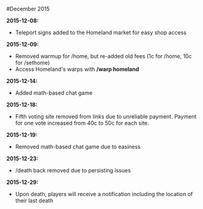 ---
---
#December 2015

**2015-12-08:**

* Teleport signs added to the Homeland market for easy shop access

**2015-12-09:**

* Removed warmup for /home, but re-added old fees (1c for /home, 10c for /sethome)
* Access Homeland's warps with <b>/warp homeland</b>

**2015-12-14:**

* Added math-based chat game

**2015-12-18:**

* Fifth voting site removed from links due to unreliable payment. Payment for one vote increased from 40c to 50c for each site.

**2015-12-19:**

* Removed math-based chat game due to easiness

**2015-12-23:**

* /death back removed due to persisting issues

**2015-12-29:**

* Upon death, players will receive a notification including the location of their last death
